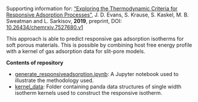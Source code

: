 Supporting information for: [“Exploring the Thermodynamic Criteria for Responsive Adsorption Processes”](https://doi.org/10.26434/chemrxiv.7527680.v1),  J. D. Evans, S. Krause, S. Kaskel, M. B. Sweatman and L. Sarkisov, **2019**, preprint, DOI: [10.26434/chemrxiv.7527680.v1](https://doi.org/10.26434/chemrxiv.7527680.v1)

This approach is able to predict responsive gas adsorption isotherms for soft porous materials. This is possible by combining host free energy profile with a kernel of gas adsorption data for slit-pore models.

**Contents of repository**

- [generate_responsiveadsorption.ipynb](generate_responsiveadsorption.ipynb): A Jupyter notebook used to illustrate the methodology used.
- [kernel_data](kernel_data): Folder containing panda data structures of single width isotherm kernels used to construct the responsive isotherm.
